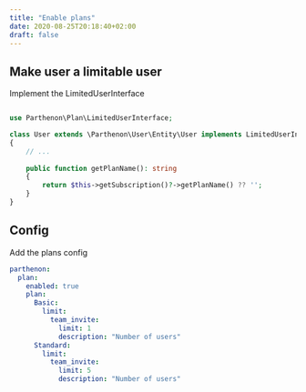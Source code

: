 ```yaml
---
title: "Enable plans"
date: 2020-08-25T20:18:40+02:00
draft: false
---
```

## Make user a limitable user

Implement the LimitedUserInterface

```php

use Parthenon\Plan\LimitedUserInterface;

class User extends \Parthenon\User\Entity\User implements LimitedUserInterface  
{
    // ...
    
    public function getPlanName(): string
    {
        return $this->getSubscription()?->getPlanName() ?? '';
    }
}
```

## Config

Add the plans config

```yaml
parthenon:
  plan:
    enabled: true
    plan:
      Basic:
        limit:
          team_invite:
            limit: 1
            description: "Number of users"
      Standard:
        limit:
          team_invite:
            limit: 5
            description: "Number of users"
```
